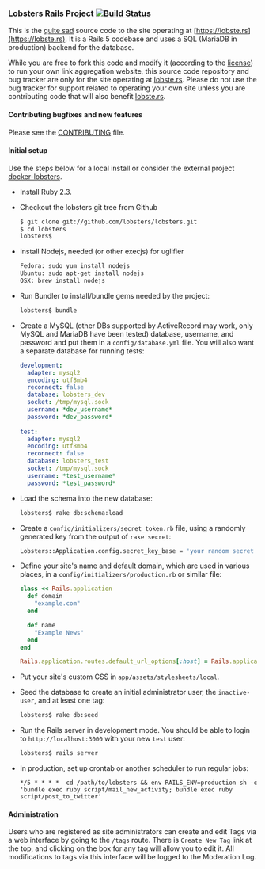 ### Lobsters Rails Project [![Build Status](https://travis-ci.org/lobsters/lobsters.svg?branch=master)](https://travis-ci.org/lobsters/lobsters)

This is the
[quite sad](https://www.reddit.com/r/rails/comments/6jz7tq/source_code_lobsters_a_hacker_news_clone_built/)
source code to the site operating at
[https://lobste.rs](https://lobste.rs).
It is a Rails 5 codebase and uses a SQL (MariaDB in production) backend for the database.

While you are free to fork this code and modify it (according to the [license](https://github.com/lobsters/lobsters/blob/master/LICENSE))
to run your own link aggregation website, this source code repository and bug
tracker are only for the site operating at [lobste.rs](https://lobste.rs/).
Please do not use the bug tracker for support related to operating your own
site unless you are contributing code that will also benefit [lobste.rs](https://lobste.rs/).

#### Contributing bugfixes and new features

Please see the [CONTRIBUTING](https://github.com/lobsters/lobsters/blob/master/CONTRIBUTING.md)
file.

#### Initial setup

Use the steps below for a local install or consider the external
project [docker-lobsters](https://github.com/jamesbrink/docker-lobsters).

* Install Ruby 2.3.

* Checkout the lobsters git tree from Github
    ```sh
    $ git clone git://github.com/lobsters/lobsters.git
    $ cd lobsters
    lobsters$
    ```

* Install Nodejs, needed (or other execjs) for uglifier
    ```sh
    Fedora: sudo yum install nodejs
    Ubuntu: sudo apt-get install nodejs
    OSX: brew install nodejs
    ```

* Run Bundler to install/bundle gems needed by the project:

    ```sh
    lobsters$ bundle
    ```

* Create a MySQL (other DBs supported by ActiveRecord may work, only MySQL and
MariaDB have been tested) database, username, and password and put them in a
`config/database.yml` file.  You will also want a separate database for
running tests:

    ```yaml
    development:
      adapter: mysql2
      encoding: utf8mb4
      reconnect: false
      database: lobsters_dev
      socket: /tmp/mysql.sock
      username: *dev_username*
      password: *dev_password*
      
    test:
      adapter: mysql2
      encoding: utf8mb4
      reconnect: false
      database: lobsters_test
      socket: /tmp/mysql.sock
      username: *test_username*
      password: *test_password*
    ```

* Load the schema into the new database:

    ```sh
    lobsters$ rake db:schema:load
    ```

* Create a `config/initializers/secret_token.rb` file, using a randomly
generated key from the output of `rake secret`:

    ```sh
    Lobsters::Application.config.secret_key_base = 'your random secret here'
    ```

* Define your site's name and default domain, which are used in various places,
in a `config/initializers/production.rb` or similar file:

    ```ruby
    class << Rails.application
      def domain
        "example.com"
      end

      def name
        "Example News"
      end
    end

    Rails.application.routes.default_url_options[:host] = Rails.application.domain
    ```

* Put your site's custom CSS in `app/assets/stylesheets/local`.

* Seed the database to create an initial administrator user, the `inactive-user`, and at least one tag:

    ```sh
    lobsters$ rake db:seed
    ```

* Run the Rails server in development mode.  You should be able to login to
`http://localhost:3000` with your new `test` user:

    ```sh
    lobsters$ rails server
    ```

* In production, set up crontab or another scheduler to run regular jobs:

    ```
    */5 * * * *  cd /path/to/lobsters && env RAILS_ENV=production sh -c 'bundle exec ruby script/mail_new_activity; bundle exec ruby script/post_to_twitter'
    ```

#### Administration

Users who are registered as site administrators can create and edit Tags via a web interface by going to the `/tags`
route. There is `Create New Tag` link at the top, and clicking on the box for any tag will allow you to edit it. All
modifications to tags via this interface will be logged to the Moderation Log.
